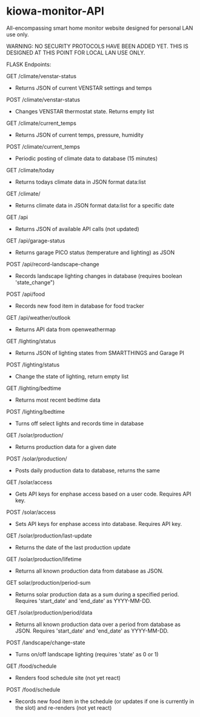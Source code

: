 # kiowa-monitor-API

All-encompassing smart home monitor website designed for personal LAN use only. 

WARNING: NO SECURITY PROTOCOLS HAVE BEEN ADDED YET. THIS IS DESIGNED AT THIS POINT FOR LOCAL LAN USE ONLY.

FLASK Endpoints:

GET /climate/venstar-status
* Returns JSON of current VENSTAR settings and temps

POST /climate/venstar-status
* Changes VENSTAR thermostat state. Returns empty list

GET /climate/current_temps
* Returns JSON of current temps, pressure, humidity

POST /climate/current_temps
* Periodic posting of climate data to database (15 minutes)

GET /climate/today
* Returns todays climate data in JSON format data:list

GET /climate/<YYYY-MM-DD>
* Returns climate data in JSON format data:list for a specific date

GET /api
* Returns JSON of available API calls (not updated)

GET /api/garage-status
* Returns garage PICO status (temperature and lighting) as JSON

POST /api/record-landscape-change
* Records landscape lighting changes in database (requires boolean 'state_change")

POST /api/food
* Records new food item in database for food tracker

GET /api/weather/outlook
* Returns API data from openweathermap

GET /lighting/status
* Returns JSON of lighting states from SMARTTHINGS and Garage PI

POST /lighting/status
* Change the state of lighting, return empty list

GET /lighting/bedtime
* Returns most recent bedtime data

POST /lighting/bedtime
* Turns off select lights and records time in database

GET /solar/production/<YYYY-MM-DD>
* Returns production data for a given date

POST /solar/production/<YYYY-MM-DD>
* Posts daily production data to database, returns the same

GET /solar/access
* Gets API keys for enphase access based on a user code. Requires API key.

POST /solar/access
* Sets API keys for enphase access into database. Requires API key.

GET /solar/production/last-update
* Returns the date of the last production update

GET /solar/production/lifetime
* Returns all known production data from database as JSON.

GET solar/production/period-sum
* Returns solar production data as a sum during a specified period. Requires 'start_date' and 'end_date' as YYYY-MM-DD.

GET /solar/production/period/data
* Returns all known production data over a period from database as JSON. Requires 'start_date' and 'end_date' as YYYY-MM-DD.

POST /landscape/change-state
* Turns on/off landscape lighting (requires 'state' as 0 or 1)

GET /food/schedule
* Renders food schedule site (not yet react)

POST /food/schedule
* Records new food item in the schedule (or updates if one is currently in the slot) and re-renders (not yet react)
